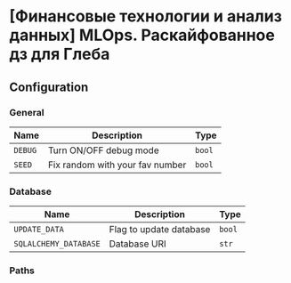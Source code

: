 # [Финансовые технологии и анализ данных] MLOps. Раскайфованное дз для Глеба


## Configuration

### General

| Name    | Description                     | Type   |
|---------|---------------------------------|--------|
| `DEBUG` | Turn ON/OFF debug mode          | `bool` |
| `SEED`  | Fix random with your fav number | `bool` |

### Database

| Name                   | Description             | Type   |
|------------------------|-------------------------|--------|
| `UPDATE_DATA`          | Flag to update database | `bool` |
| `SQLALCHEMY_DATABASE`  | Database URI            | `str`  |

### Paths
